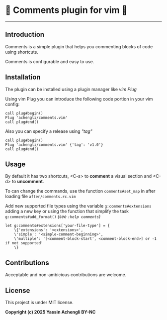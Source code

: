 # 📜 Comments plugin for vim 📜

---

## Introduction
Comments is a simple plugin that helps you commenting blocks of code using 
shortcuts.

Comments is configurable and easy to use.

## Installation
The plugin can be installed using a plugin manager like *vim Plug*

Using vim Plug you can introduce the following code portion in your vim config:
``` vim
call plug#begin()
Plug 'achengli/comments.vim' 
call plug#end()
```

Also you can specify a release using *"tag"*

``` vim
call plug#begin()
Plug 'achengli/comments.vim' {'tag': 'v1.0'}
call plug#end()
```

## Usage

By default it has two shortcuts, \<C-s\> to **comment** a visual section and \<C-d\> 
to **uncomment**.

To can change the commands, use the function `comments#set_map` in after loading file `after/comments.rc.vim`

Add new supported file types using the variable `g:comments#extensions` adding a 
new key or using the function that simplify the task `g:comments#add_format()` *(see `:help comments`)*

``` vim
let g:comments#extensions['your-file-type'] = {
    \{'extensions': '<extensions>',
    \'simple': '<simple-comment-beginning>',
    \'multiple': '[<comment-block-start', <comment-block-end>] or -1 if not supported'
    \}
```

## Contributions

Acceptable and non-ambicious contributions are welcome.

## License

This project is under MIT license.

**Copyright (c) 2025 Yassin Achengli BY-NC**
